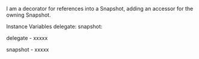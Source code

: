I am a decorator for references into a Snapshot, adding an accessor for the owning Snapshot.

Instance Variables
	delegate:		<Object>
	snapshot:		<Object>

delegate
	- xxxxx

snapshot
	- xxxxx
